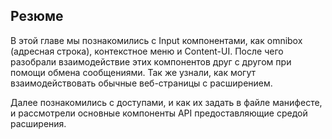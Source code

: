 ## Резюме

В этой главе мы познакомились с Input компонентами, как omnibox \(адресная строка\), контекстное меню и Content-UI. После чего разобрали взаимодействие этих компонентов друг с другом при помощи обмена сообщениями. Так же узнали, как могут взаимодействовать обычные веб-страницы с расширением.

Далее познакомились с доступами, и как их задать в файле манифесте, и рассмотрели основные компоненты API предоставляющие средой расширения.

